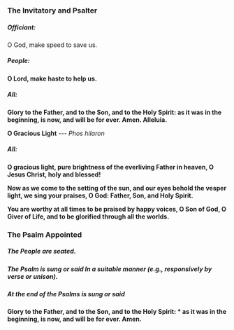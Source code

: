 ### The Invitatory and Psalter
##### Officiant:
O God, make speed to save us.

##### **People:**
**O Lord, make haste to help us.**

##### **All:**
**Glory to the Father, and to the Son, and to the Holy Spirit:
as it was in the beginning, is now, and will be for ever.  Amen. Alleluia.**

**O Gracious Light** ---   _Phos hilaron_

##### **All:**
**O gracious light,
pure brightness of the everliving Father in heaven,
O Jesus Christ, holy and blessed!**

**Now as we come to the setting of the sun,
and our eyes behold the vesper light,
we sing your praises, O God:  Father, Son, and Holy Spirit.**

**You are worthy at all times to be praised by happy voices,
O Son of God, O Giver of Life,
and to be glorified through all the worlds.**

### The Psalm Appointed
##### The People are seated.
##### The Psalm is sung or said In a suitable manner (e.g., responsively by verse or unison).

##### At the end of the Psalms is sung or said
**Glory to the Father, and to the Son, and to the Holy Spirit: *
as it was in the beginning, is now, and will be for ever. Amen.**
